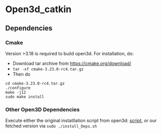 # Open3d_catkin
## Dependencies
### Cmake
Version >3.18 is required to build open3d.
For installation, do:
* Download tar archive from https://cmake.org/download/
* ```tar -xf cmake-3.23.0-rc4.tar.gz```
* Then do
```
cd cmake-3.23.0-rc4.tar.gz
./configure
make -j12
sudo make install
```
### Other Open3D Dependencies
Execute either the original instatllation script from open3d: 
[script](https://github.com/isl-org/Open3D/blob/v0.13.0/util/install_deps_ubuntu.sh),
or our fetched version via
```sudo ./install_Deps.sh```